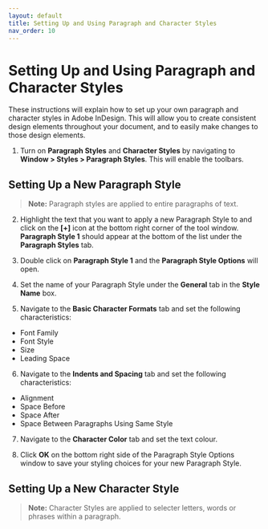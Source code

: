 ```yaml
---
layout: default
title: Setting Up and Using Paragraph and Character Styles
nav_order: 10
---
```


# Setting Up and Using Paragraph and Character Styles

These instructions will explain how to set up your own paragraph and character styles in Adobe InDesign.  This will allow you to create consistent design elements throughout your document, and to easily make changes to those design elements.

1. Turn on <b>Paragraph Styles</b> and <b>Character Styles</b> by navigating to <b>Window > Styles > Paragraph Styles</b>.  This will enable the toolbars.

## Setting Up a New Paragraph Style
> <b>Note:</b> Paragraph styles are applied to entire paragraphs of text.

2. Highlight the text that you want to apply a new Paragraph Style to and click on the <b>[+]</b> icon at the bottom right corner of the tool window. <b>Paragraph Style 1</b> should appear at the bottom of the list under the <b>Paragraph Styles</b> tab.

3. Double click on <b>Paragraph Style 1</b> and the <b>Paragraph Style Options</b> will open.

4. Set the name of your Paragraph Style under the <b>General</b> tab in the <b>Style Name</b> box.

5. Navigate to the <b>Basic Character Formats</b> tab and set the following characteristics:
* Font Family
* Font Style
* Size
* Leading Space

6. Navigate to the <b>Indents and Spacing</b> tab and set the following characteristics:
* Alignment
* Space Before
* Space After
* Space Between Paragraphs Using Same Style

7. Navigate to the <b>Character Color</b> tab and set the text colour.

8. Click <b>OK</b> on the bottom right side of the Paragraph Style Options window to save your styling choices for your new Paragraph Style.

## Setting Up a New Character Style

> <b>Note:</b> Character Styles are applied to selecter letters, words or phrases within a paragraph.




